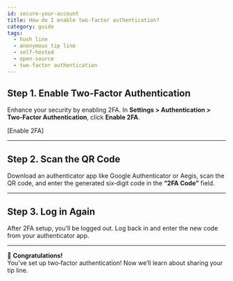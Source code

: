 ```yaml
---
id: secure-your-account
title: How do I enable two-factor authentication?
category: guide
tags:
  - hush line
  - anonymous tip line
  - self-hosted
  - open-source
  - two-factor authentication
---
```


## Step 1. Enable Two-Factor Authentication

Enhance your security by enabling 2FA. In **Settings > Authentication > Two‑Factor Authentication**, click **Enable 2FA**.

[Enable 2FA]

---

## Step 2. Scan the QR Code

Download an authenticator app like Google Authenticator or Aegis, scan the QR code, and enter the generated six‑digit code in the **“2FA Code”** field.

---

## Step 3. Log in Again

After 2FA setup, you’ll be logged out. Log back in and enter the new code from your authenticator app.

---

🎉 **Congratulations!**  
You’ve set up two‑factor authentication! Now we’ll learn about sharing your tip line.  
